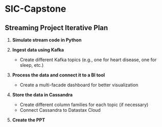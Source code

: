 # SIC-Capstone
## Streaming Project Iterative Plan

1. **Simulate stream code in Python**
   
2. **Ingest data using Kafka**
   - Create different Kafka topics (e.g., one for heart disease, one for sleep, etc.)

3. **Process the data and connect it to a BI tool**
   - Create a multi-facade dashboard for better visualization

4. **Store the data in Cassandra**
   - Create different column families for each topic (if necessary)
   - Connect Cassandra to Datastax Cloud

5. **Create the PPT**
